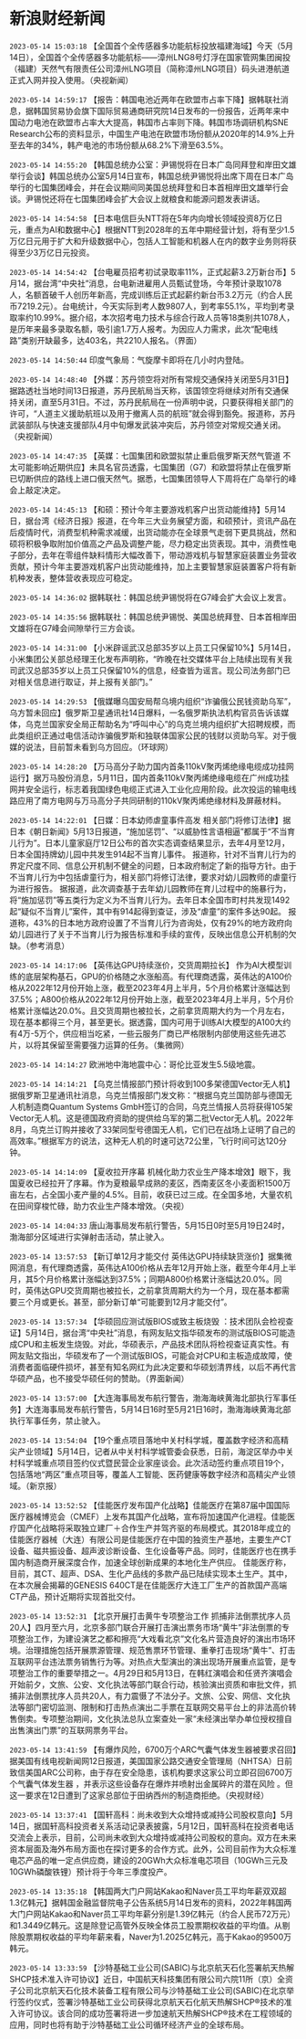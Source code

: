 # 新浪财经新闻
`2023-05-14 15:03:18` 【全国首个全传感器多功能航标投放福建海域】今天（5月14日），全国首个全传感器多功能航标——漳州LNG8号灯浮在国家管网集团闽投（福建）天然气有限责任公司漳州LNG项目（简称漳州LNG项目）码头进港航道正式入网并投入使用。（央视新闻）

`2023-05-14 14:59:17` 【报告：韩国电池近两年在欧盟市占率下降】据韩联社消息，据韩国贸易协会旗下国际贸易通商研究院14日发布的一份报告，近两年来中国动力电池在欧盟市占率大大提高，韩国市占率则下降。韩国市场调研机构SNE Research公布的资料显示，中国生产电池在欧盟市场份额从2020年的14.9%上升至去年的34%，韩产电池的市场份额从68.2%下滑至63.5%。

`2023-05-14 14:55:20` 【韩国总统办公室：尹锡悦将在日本广岛同拜登和岸田文雄举行会谈】韩国总统办公室5月14日宣布，韩国总统尹锡悦将出席下周在日本广岛举行的七国集团峰会，并在会议期间同美国总统拜登和日本首相岸田文雄举行会谈。尹锡悦还将在七国集团峰会扩大会议上就粮食和能源问题发表讲话。

`2023-05-14 14:54:58` 【日本电信巨头NTT将在5年内向增长领域投资8万亿日元，重点为AI和数据中心】根据NTT到2028年的五年中期经营计划，将有至少1.5万亿日元用于扩大和升级数据中心，包括人工智能和机器人在内的数字业务则将获得至少3万亿日元投资。

`2023-05-14 14:54:42` 【台电雇员招考初试录取率11%，正式起薪3.2万新台币】5月14，据台湾“中央社”消息，台电新进雇用人员甄试登场，今年预计录取1078人，名额首破千人创历年新高，完成训练后正式起薪约新台币3.2万元（约合人民币7219.2元）。台电统计，今天实际到考人数9807人，到考率55.1%，平均到考录取率约10.99%。据介绍，本次招考电力技术与综合行政人员等18类别共1078人，是历年来最多录取名额，吸引逾1.7万人报考。为因应人力需求，此次“配电线路”类别开缺最多，达403名，共2210人报名。（界面）

`2023-05-14 14:50:44` 印度气象局：气旋摩卡即将在几小时内登陆。

`2023-05-14 14:48:40` 【外媒：苏丹领空将对所有常规交通保持关闭至5月31日】据路透社当地时间13日报道，苏丹民航局当天称，该国领空将继续对所有交通保持关闭，直至5月31日。不过，苏丹民航局在一份声明中说，只要获得相关部门的许可，“人道主义援助航班以及用于撤离人员的航班”就会得到豁免。报道称，苏丹武装部队与快速支援部队4月中旬爆发武装冲突后，苏丹领空对常规交通关闭。（央视新闻）

`2023-05-14 14:47:35` 【英媒：七国集团和欧盟拟禁止重启俄罗斯天然气管道 不太可能影响近期供应】未具名官员透露，七国集团（G7）和欧盟将禁止在俄罗斯已切断供应的路线上进口俄天然气。据悉，七国集团领导人下周将在广岛举行的峰会上敲定决定。

`2023-05-14 14:45:13` 【和硕：预计今年主要游戏机客户出货动能维持】5月14日，据台湾《经济日报》报道，在今年三大业务展望方面，和硕预计，资讯产品在后疫情时代，消费型机种需求减缓，出货动能亦在全球景气走弱下更具挑战，然和硕将积极争取附加价值高之产品及调整产能，尽力稳定出货表现。其中，消费性电子部分，去年在零组件缺料情形大幅改善下，带动游戏机与智慧家庭装置业务营收贡献，预计今年主要游戏机客户出货动能维持，加上主要智慧家庭装置客户将有新机种发表，整体营收表现应可稳定。

`2023-05-14 14:36:02` 据韩联社：韩国总统尹锡悦将在G7峰会扩大会议上发言。

`2023-05-14 14:35:56` 据韩联社：韩国总统尹锡悦、美国总统拜登、日本首相岸田文雄将在G7峰会间隙举行三方会谈。

`2023-05-14 14:31:00` 【小米辟谣武汉总部35岁以上员工只保留10%】5月14日，小米集团公关部总经理王化发布声明称，“昨晚在社交媒体平台上陆续出现有关我司武汉总部35岁以上员工只保留10%的信息，经查皆为谣言。现公司法务部门已对相关信息进行取证，并上报有关部门。”

`2023-05-14 14:29:53` 【俄媒曝乌国安局帮乌境内组织“诈骗俄公民钱资助乌军”，乌方暂未回应】俄罗斯卫星通讯社14日爆料，一名俄罗斯执法机构官员告诉该媒体，乌克兰国家安全局正帮助名为“呼叫中心”的乌克兰境内组织扩大招聘规模，而此类组织正通过电信活动诈骗俄罗斯和独联体国家公民的钱财以资助乌军。对于俄媒的说法，目前暂未看到乌方回应。（环球网）

`2023-05-14 14:28:20` 【万马高分子助力国内首条110kV聚丙烯绝缘电缆成功挂网运行】据万马股份消息，5月11日，国内首条110kV聚丙烯绝缘电缆在广州成功挂网并安全运行，标志着我国绿色电缆正式进入工业化应用阶段。此次投运的输电线路应用了南方电网与万马高分子共同研制的110kV聚丙烯绝缘材料及屏蔽材料。

`2023-05-14 14:22:01` 【日媒：日本幼师虐童事件高发 相关部门将修订法律】据日本《朝日新闻》5月13日报道，“施加惩罚”、“以威胁性言语相逼”都属于“不当育儿行为”。日本儿童家庭厅12日公布的首次实态调查结果显示，去年4月至12月，日本全国持牌幼儿园中共发生914起不当育儿事件。 报道称，针对不当育儿行为的界定尺度不同、信息公开机制不健全的问题，日本政府制定了新的指导方针。由于不当育儿行为中包括虐童行为，相关部门将修订法律，要求对幼儿园教师的虐童行为进行报告。 据报道，此次调查基于去年幼儿园教师在育儿过程中的施暴行为，将“施加惩罚”等五类行为定义为不当育儿行为。去年日本全国市町村共发现1492起“疑似不当育儿”案件，其中有914起得到查证，涉及“虐童”的案件多达90起。 报道称，43%的日本地方政府设置了不当育儿行为咨询处，仅有29%的地方政府向幼儿园进行了关于不当育儿行为报告标准和手续的宣传，反映出信息公开机制的欠缺。（参考消息）

`2023-05-14 14:17:06` 【英伟达GPU持续涨价，交货周期拉长】 作为AI大模型训练的底层架构基石，GPU的价格随之水涨船高。有代理商透露，英伟达的A100价格从2022年12月份开始上涨，截至2023年4月上半月，5个月价格累计涨幅达到37.5%；A800价格从2022年12月份开始上涨，截至2023年4月上半月，5个月价格累计涨幅达20.0%。且交货周期也被拉长，之前拿货周期大约为一个月左右，现在基本都得三个月，甚至更长。据透露，国内可用于训练AI大模型的A100大约有4万-5万个，供应相当吃紧，一些云服务厂商已严格限制内部使用这些先进芯片，以将其保留至需要强力运算的任务。（集微网）

`2023-05-14 14:14:27` 欧洲地中海地震中心：哥伦比亚发生5.5级地震。

`2023-05-14 14:14:21` 【乌克兰情报部门预计将收到100多架德国Vector无人机】据俄罗斯卫星通讯社消息，乌克兰情报部门发文称：“根据乌克兰国防部与德国无人机制造商Quantum Systems GmbH签订的合同，乌克兰情报人员将获得105架Vector无人机。这是德国政府资助的提供给乌军的第二批Vector无人机。2022年8月，乌克兰订购并接收了33架同型号德国无人机，它们已在战场上证明了自己的高效率。”根据军方的说法，这种无人机的时速可达72公里，飞行时间可达120分钟。

`2023-05-14 14:14:09` 【夏收拉开序幕 机械化助力农业生产降本增效】眼下，我国夏收已经拉开了序幕。作为夏粮最早成熟的麦区，西南麦区冬小麦面积1500万亩左右，占全国小麦产量的4.5%。目前，收获已过三成。在全国多地，大量农机在田间穿梭忙碌，助力农业生产降本增效。（央视）

`2023-05-14 14:04:33` 唐山海事局发布航行警告，5月15日0时至5月19日24时，渤海部分区域进行实弹射击活动，禁止驶入。

`2023-05-14 13:57:53` 【新订单12月才能交付 英伟达GPU持续缺货涨价】据集微网消息，有代理商透露，英伟达A100价格从去年12月开始上涨，截至今年4月上半月，其5个月价格累计涨幅达到37.5%；同期A800价格累计涨幅达20.0%。同时，英伟达GPU交货周期也被拉长，之前拿货周期大约为一个月，现在基本都需要三个月或更长。甚至，部分新订单“可能要到12月才能交付”。

`2023-05-14 13:57:34` 【华硕回应测试版BIOS或致主板烧毁 ：技术团队会检视查证】5月14日，据台湾“中央社”消息，有网友贴文指华硕发布的测试版BIOS可能造成CPU和主板发生烧毁。对此，华硕表示，产品技术团队将检视查证真实性。有网友贴文指出，华硕发布了一个测试版BIOS，可能会对CPU和主板造成故障，使消费者面临硬件损坏，甚至有知名网红为此决定要和华硕划清界线，以后不再代言华硕产品，也不接受华硕任何的赞助。（界面新闻）

`2023-05-14 13:57:00` 【大连海事局发布航行警告，渤海海峡黄海北部执行军事任务】大连海事局发布航行警告，5月14日16时至5月21日16时，渤海海峡黄海北部执行军事任务，禁止驶入。

`2023-05-14 13:54:04` 【19个重点项目落地中关村科学城，覆盖数字经济和高精尖产业领域】5月14日，记者从中关村科学城管委会获悉，日前，海淀区举办中关村科学城重点项目签约仪式暨民营企业家座谈会。此次活动签约重点项目19个，包括落地“两区”重点项目等，覆盖人工智能、医药健康等数字经济和高精尖产业领域。（新京报）

`2023-05-14 13:52:52` 【佳能医疗发布国产化战略】佳能医疗在第87届中国国际医疗器械博览会（CMEF）上发布其国产化战略，宣布将加速国产化进程。佳能医疗国产化战略将采取独立建厂＋合作生产并驾齐驱的布局模式。其2018年成立的佳能医疗器械（大连）有限公司是佳能医疗在中国的独资生产基地，主要生产CT设备、磁共振设备、超声波诊断设备、生化设备等产品。同时，佳能医疗也在携手国内制造商开展深度合作，加速全球创新成果的本地化生产供应。 佳能医疗称，目前，其CT、超声、DSA、生化产品线的多款产品已陆续实现本土生产。其中，在本次展会揭幕的GENESIS 640CT是在佳能医疗大连工厂生产的首款国产高端CT产品，预计近期将实现首批交付。

`2023-05-14 13:52:31` 【北京开展打击黄牛专项整治工作 抓捕非法倒票扰序人员20人】四月至六月，北京多部门联合开展打击演出票务市场“黄牛”非法倒票的专项整治工作，为建设演艺之都和擦亮“大戏看北京”文化名片营造良好的演出市场环境。治理措施包括开展票源管理、规范售票环节管理、重拳打击现场“黄牛”、打击互联网平台违法票务销售行为等。对热点大型演出的演出现场开展重点监管，是专项整治工作的重要举措之一。4月29日和5月13日，在韩红演唱会和任贤齐演唱会开始前夕，文旅、公安、文化执法等部门联合行动，核验演出资质和审批文件，抓捕非法倒票扰序人员共20人，有力震慑了不法分子。文旅、公安、网信、文化执法等部门密切监测、限制和打击热点演出二手票在互联网交易平台上的非法高价转售倒卖。专项整治期间，文化执法总队立案查处一家“未经演出举办单位授权擅自出售演出门票”的互联网票务平台。

`2023-05-14 13:41:59` 【有爆炸风险，6700万个ARC气囊气体发生器被要求召回】据美国有线电视新闻网12日报道，美国国家公路交通安全管理局（NHTSA）日前致信美国ARC公司称，由于存在安全隐患，该机构要求这家公司立即召回6700万个气囊气体发生器 ，并表示这些设备存在爆炸并喷射出金属碎片的潜在风险 。但这一要求在12日遭到了这家总部位于田纳西州的制造商拒绝。（央视财经）

`2023-05-14 13:37:41` 【国轩高科：尚未收到大众增持或减持公司股权意向】5月14日，据国轩高科投资者关系活动记录表披露，5月12日，国轩高科在投资者电话交流会上表示，目前，公司尚未收到大众增持或减持公司股权的意向。双方在未来资本层面及海外布局方面也在探讨更多的合作方式。此外，公司目前作为大众标准电芯产品的唯一定点供应商，建设的20GWh大众标准电芯项目（10GWh三元及10GWh磷酸铁锂）预计将于今年三季度投产。

`2023-05-14 13:35:18` 【韩国两大门户网站Kakao和Naver员工平均年薪双双超1.3亿韩元】据韩国金融监督院电子公告系统5月14日发布的资料，2022年韩国两大门户网站Kakao和Naver员工平均年薪分别是1.39亿韩元（约合人民币72万元）和1.3449亿韩元。这是除登记高管外反映全体员工股票期权收益的平均值。从剔除股票期权收益的平均年薪来看，Naver为1.2025亿韩元，高于Kakao的9500万韩元。

`2023-05-14 13:33:59` 【沙特基础工业公司(SABIC)与北京航天石化签署航天热解 SHCP技术准入许可协议】近日，中国航天科技集团有限公司六院11所（京）全资子公司北京航天石化技术装备工程有限公司与沙特基础工业公司(SABIC)在北京举行签约仪式，签署沙特基础工业公司获得北京航天石化航天热解SHCP®技术的准入许可协议。该合同的成功签署将进一步加速航天热解SHCP®技术在工程领域的应用，同时也将有助于沙特基础工业公司循环经济产业的全球布局。


